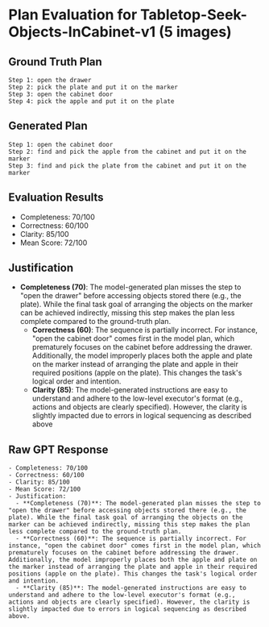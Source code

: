 # Plan Evaluation for Tabletop-Seek-Objects-InCabinet-v1 (5 images)

## Ground Truth Plan
```
Step 1: open the drawer
Step 2: pick the plate and put it on the marker
Step 3: open the cabinet door
Step 4: pick the apple and put it on the plate
```

## Generated Plan
```
Step 1: open the cabinet door
Step 2: find and pick the apple from the cabinet and put it on the marker
Step 3: find and pick the plate from the cabinet and put it on the marker
```

## Evaluation Results
- Completeness: 70/100
- Correctness: 60/100
- Clarity: 85/100
- Mean Score: 72/100

## Justification
- **Completeness (70)**: The model-generated plan misses the step to "open the drawer" before accessing objects stored there (e.g., the plate). While the final task goal of arranging the objects on the marker can be achieved indirectly, missing this step makes the plan less complete compared to the ground-truth plan.  
  - **Correctness (60)**: The sequence is partially incorrect. For instance, "open the cabinet door" comes first in the model plan, which prematurely focuses on the cabinet before addressing the drawer. Additionally, the model improperly places both the apple and plate on the marker instead of arranging the plate and apple in their required positions (apple on the plate). This changes the task's logical order and intention.  
  - **Clarity (85)**: The model-generated instructions are easy to understand and adhere to the low-level executor's format (e.g., actions and objects are clearly specified). However, the clarity is slightly impacted due to errors in logical sequencing as described above

## Raw GPT Response
```
- Completeness: 70/100  
- Correctness: 60/100  
- Clarity: 85/100  
- Mean Score: 72/100  
- Justification:  
  - **Completeness (70)**: The model-generated plan misses the step to "open the drawer" before accessing objects stored there (e.g., the plate). While the final task goal of arranging the objects on the marker can be achieved indirectly, missing this step makes the plan less complete compared to the ground-truth plan.  
  - **Correctness (60)**: The sequence is partially incorrect. For instance, "open the cabinet door" comes first in the model plan, which prematurely focuses on the cabinet before addressing the drawer. Additionally, the model improperly places both the apple and plate on the marker instead of arranging the plate and apple in their required positions (apple on the plate). This changes the task's logical order and intention.  
  - **Clarity (85)**: The model-generated instructions are easy to understand and adhere to the low-level executor's format (e.g., actions and objects are clearly specified). However, the clarity is slightly impacted due to errors in logical sequencing as described above.  
```
